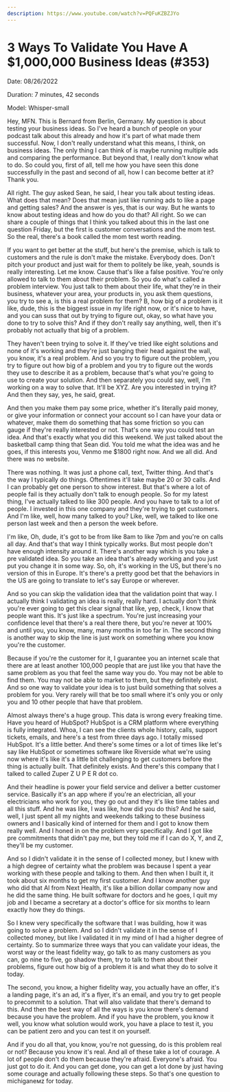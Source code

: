 ```yaml
---
description: https://www.youtube.com/watch?v=PQFuKZBZJYo
---
```


# 3 Ways To Validate You Have A $1,000,000 Business Ideas (#353)

Date: 08/26/2022

Duration: 7 minutes, 42 seconds

Model: Whisper-small

Hey, MFN. This is Bernard from Berlin, Germany. My question is about testing your business ideas. So I've heard a bunch of people on your podcast talk about this already and how it's part of what made them successful. Now, I don't really understand what this means, I think, on business ideas. The only thing I can think of is maybe running multiple ads and comparing the performance. But beyond that, I really don't know what to do. So could you, first of all, tell me how you have seen this done successfully in the past and second of all, how I can become better at it? Thank you.

All right. The guy asked Sean, he said, I hear you talk about testing ideas. What does that mean? Does that mean just like running ads to like a page and getting sales? And the answer is yes, that is our way. But he wants to know about testing ideas and how do you do that? All right. So we can share a couple of things that I think you talked about this in the last one question Friday, but the first is customer conversations and the mom test. So the real, there's a book called the mom test worth reading.

If you want to get better at the stuff, but here's the premise, which is talk to customers and the rule is don't make the mistake. Everybody does. Don't pitch your product and just wait for them to politely be like, yeah, sounds is really interesting. Let me know. Cause that's like a false positive. You're only allowed to talk to them about their problem. So you do what's called a problem interview. You just talk to them about their life, what they're in their business, whatever your area, your products in, you ask them questions, you try to see a, is this a real problem for them? B, how big of a problem is it like, dude, this is the biggest issue in my life right now, or it's nice to have, and you can suss that out by trying to figure out, okay, so what have you done to try to solve this? And if they don't really say anything, well, then it's probably not actually that big of a problem.

They haven't been trying to solve it. If they've tried like eight solutions and none of it's working and they're just banging their head against the wall, you know, it's a real problem. And so you try to figure out the problem, you try to figure out how big of a problem and you try to figure out the words they use to describe it as a problem, because that's what you're going to use to create your solution. And then separately you could say, well, I'm working on a way to solve that. It'll be XYZ. Are you interested in trying it? And then they say, yes, he said, great.

And then you make them pay some price, whether it's literally paid money, or give your information or connect your account so I can have your data or whatever, make them do something that has some friction so you can gauge if they're really interested or not. That's one way you could test an idea. And that's exactly what you did this weekend. We just talked about the basketball camp thing that Sean did. You told me what the idea was and he goes, if this interests you, Venmo me $1800 right now. And we all did. And there was no website.

There was nothing. It was just a phone call, text, Twitter thing. And that's the way I typically do things. Oftentimes it'll take maybe 20 or 30 calls. And I can probably get one person to show interest. But that's where a lot of people fail is they actually don't talk to enough people. So for my latest thing, I've actually talked to like 300 people. And you have to talk to a lot of people. I invested in this one company and they're trying to get customers. And I'm like, well, how many talked to you? Like, well, we talked to like one person last week and then a person the week before.

I'm like, Oh, dude, it's got to be from like 8am to like 7pm and you're on calls all day. And that's that way I think typically works. But most people don't have enough intensity around it. There's another way which is you take a pre validated idea. So you take an idea that's already working and you just put you change it in some way. So, oh, it's working in the US, but there's no version of this in Europe. It's there's a pretty good bet that the behaviors in the US are going to translate to let's say Europe or wherever.

And so you can skip the validation idea that the validation point that way. I actually think I validating an idea is really, really hard. I actually don't think you're ever going to get this clear signal that like, yep, check, I know that people want this. It's just like a spectrum. You're just increasing your confidence level that there's a real there there, but you're never at 100% and until you, you know, many, many months in too far in. The second thing is another way to skip the line is just work on something where you know you're the customer.

Because if you're the customer for it, I guarantee you an internet scale that there are at least another 100,000 people that are just like you that have the same problem as you that feel the same way you do. You may not be able to find them. You may not be able to market to them, but they definitely exist. And so one way to validate your idea is to just build something that solves a problem for you. Very rarely will that be too small where it's only you or only you and 10 other people that have that problem.

Almost always there's a huge group. This data is wrong every freaking time. Have you heard of HubSpot? HubSpot is a CRM platform where everything is fully integrated. Whoa, I can see the clients whole history, calls, support tickets, emails, and here's a test from three days ago. I totally missed HubSpot. It's a little better. And there's some times or a lot of times like let's say like HubSpot or sometimes software like Riverside what we're using now where it's like it's a little bit challenging to get customers before the thing is actually built. That definitely exists. And there's this company that I talked to called Zuper Z U P E R dot co.

And their headline is power your field service and deliver a better customer service. Basically it's an app where if you're an electrician, all your electricians who work for you, they go out and they it's like time tables and all this stuff. And he was like, I was like, how did you do this? And he said, well, I just spent all my nights and weekends talking to these business owners and I basically kind of interned for them and I got to know them really well. And I honed in on the problem very specifically. And I got like pre commitments that didn't pay me, but they told me if I can do X, Y, and Z, they'll be my customer.

And so I didn't validate it in the sense of I collected money, but I knew with a high degree of certainty what the problem was because I spent a year working with these people and talking to them. And then when I built it, it took about six months to get my first customer. And I know another guy who did that Al from Next Health, it's like a billion dollar company now and he did the same thing. He built software for doctors and he goes, I quit my job and I became a secretary at a doctor's office for six months to learn exactly how they do things.

So I knew very specifically the software that I was building, how it was going to solve a problem. And so I didn't validate it in the sense of I collected money, but like I validated it in my mind of I had a higher degree of certainty. So to summarize three ways that you can validate your ideas, the worst way or the least fidelity way, go talk to as many customers as you can, go nine to five, go shadow them, try to talk to them about their problems, figure out how big of a problem it is and what they do to solve it today.

The second, you know, a higher fidelity way, you actually have an offer, it's a landing page, it's an ad, it's a flyer, it's an email, and you try to get people to precommit to a solution. That will also validate that there's demand to this. And then the best way of all the ways is you know there's demand because you have the problem. And if you have the problem, you know it well, you know what solution would work, you have a place to test it, you can be patient zero and you can test it on yourself.

And if you do all that, you know, you're not guessing, do is this problem real or not? Because you know it's real. And all of these take a lot of courage. A lot of people don't do them because they're afraid. Everyone's afraid. You just got to do it. And you can get done, you can get a lot done by just having some courage and actually following these steps. So that's one question to michiganемz for today.


